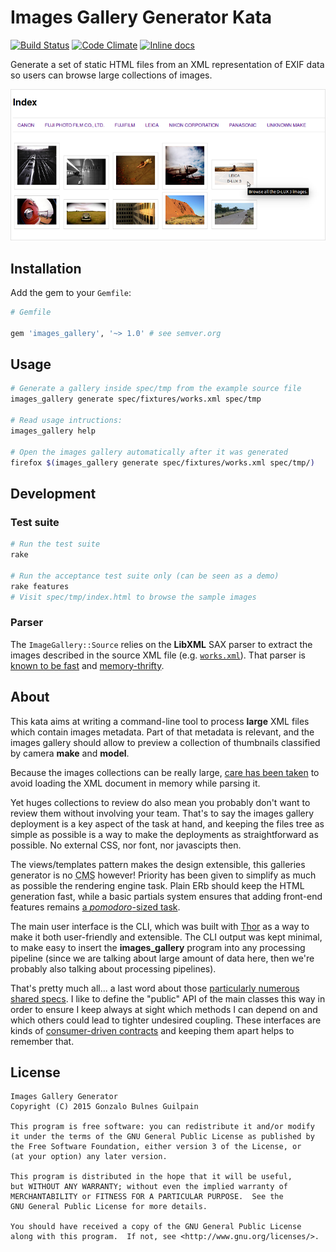 Images Gallery Generator Kata
=============================

[![Build Status](https://travis-ci.org/gonzalo-bulnes/kata-images_gallery_generator.svg?branch=master)](https://travis-ci.org/gonzalo-bulnes/kata-images_gallery_generator)
[![Code Climate](https://codeclimate.com/github/gonzalo-bulnes/kata-images_gallery_generator.svg)](https://codeclimate.com/github/gonzalo-bulnes/kata-images_gallery_generator)
[![Inline docs](http://inch-ci.org/github/gonzalo-bulnes/kata-images_gallery_generator.svg?branch=master)](http://inch-ci.org/github/gonzalo-bulnes/kata-images_gallery_generator)

Generate a set of static HTML files from an XML representation of EXIF data so users can browse large collections of images.

<img alt="" src="doc/illustration.png"/>

Installation
------------

Add the gem to your `Gemfile`:

```ruby
# Gemfile

gem 'images_gallery', '~> 1.0' # see semver.org
```

Usage
-----

```bash
# Generate a gallery inside spec/tmp from the example source file
images_gallery generate spec/fixtures/works.xml spec/tmp

# Read usage intructions:
images_gallery help

# Open the images gallery automatically after it was generated
firefox $(images_gallery generate spec/fixtures/works.xml spec/tmp/)
```

Development
-----------

### Test suite

```bash
# Run the test suite
rake

# Run the acceptance test suite only (can be seen as a demo)
rake features
# Visit spec/tmp/index.html to browse the sample images
```

### Parser

The `ImageGallery::Source` relies on the **LibXML** SAX parser to extract the images described in the source XML file (e.g. [`works.xml`][example-source]). That parser is [known to be fast][libxml-benchmarks] and [memory-thrifty][sax-versus-dom].

  [example-source]: spec/fixtures/works.xml
  [libxml-benchmarks]: https://github.com/xml4r/libxml-ruby#performance
  [sax-versus-dom]: http://www.saxproject.org/event.html

About
-----

This kata aims at writing a command-line tool to process **large** XML files which contain images metadata. Part of that metadata is relevant, and the images gallery should allow to preview a collection of thumbnails classified by camera **make** and **model**.

Because the images collections can be really large, [care has been taken][parser] to avoid loading the XML document in memory while parsing it.

  [parser]: https://github.com/gonzalo-bulnes/kata-images_gallery_generator/tree/add-acceptance-test-suite#parser

Yet huges collections to review do also mean you probably don't want to review them without involving your team. That's to say the images gallery deployment is a key aspect of the task at hand, and keeping the files tree as simple as possible is a way to make the deployments as straightforward as possible. No external CSS, nor font, nor javascipts then.

The views/templates pattern makes the design extensible, this galleries generator is no <abbr title="Content Management System">CMS</abbr> however! Priority has been given to simplify as much as possible the rendering engine task. Plain ERb should keep the HTML generation fast, while a basic partials system ensures that adding front-end features remains [a _pomodoro_-sized task][pomodoro].

  [pomodoro]: https://github.com/gonzalo-bulnes/kata-images_gallery_generator/commit/a90590e63f65d0b166c93e709a17a267c9ec119f

The main user interface is the CLI, which was built with [Thor][thor] as a way to make it both user-friendly and extensible. The CLI output was kept minimal, to make easy to insert the **images_gallery** program into any processing pipeline (since we are talking about large amount of data here, then we're probably also talking about processing pipelines).

That's pretty much all... a last word about those [particularly numerous shared specs][shared]. I like to define the "public" API of the main classes this way in order to ensure I keep always at sight which methods I can depend on and which others could lead to tighter undesired coupling. These interfaces are kinds of [consumer-driven contracts][cdc] and keeping them apart helps to remember that.

  [thor]: http://whatisthor.com
  [shared]: https://github.com/gonzalo-bulnes/kata-images_gallery_generator/tree/add-acceptance-test-suite/spec/support
  [cdc]: http://martinfowler.com/articles/consumerDrivenContracts.html

License
-------

    Images Gallery Generator
    Copyright (C) 2015 Gonzalo Bulnes Guilpain

    This program is free software: you can redistribute it and/or modify
    it under the terms of the GNU General Public License as published by
    the Free Software Foundation, either version 3 of the License, or
    (at your option) any later version.

    This program is distributed in the hope that it will be useful,
    but WITHOUT ANY WARRANTY; without even the implied warranty of
    MERCHANTABILITY or FITNESS FOR A PARTICULAR PURPOSE.  See the
    GNU General Public License for more details.

    You should have received a copy of the GNU General Public License
    along with this program.  If not, see <http://www.gnu.org/licenses/>.
